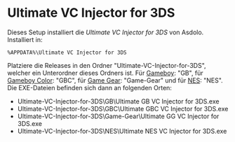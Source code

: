 Ultimate VC Injector for 3DS==================Dieses Setup installiert die *Ultimate VC Injector for 3DS* von Asdolo. Installiert in:    %APPDATA%\Ultimate VC Injector for 3DSPlatziere die Releases in den Ordner "Ultimate-VC-Injector-for-3DS", welcher ein Unterordner dieses Ordners ist. Für [Gameboy](https://wiidatabase.de/3ds-downloads/pc-tools/ultimate-gb-vc-injector-for-3ds/): "GB", für [Gameboy Color](https://wiidatabase.de/3ds-downloads/pc-tools/ultimate-gbc-vc-injector-for-3ds/): "GBC", für [Game Gear](https://wiidatabase.de/3ds-downloads/pc-tools/ultimate-game-gear-vc-injector-for-3ds/): "Game-Gear" und für [NES](https://wiidatabase.de/3ds-downloads/pc-tools/ultimate-nes-vc-injector-for-3ds/): "NES". Die EXE-Dateien befinden sich dann an folgenden Orten:* Ultimate-VC-Injector-for-3DS\GB\Ultimate GB VC Injector for 3DS.exe* Ultimate-VC-Injector-for-3DS\GBC\Ultimate GBC VC Injector for 3DS.exe* Ultimate-VC-Injector-for-3DS\Game-Gear\Ultimate GG VC Injector for 3DS.exe* Ultimate-VC-Injector-for-3DS\NES\Ultimate NES VC Injector for 3DS.exe